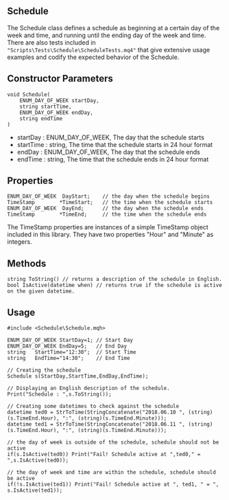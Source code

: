 ## Schedule

The Schedule class defines a schedule as beginning at a certain day of the week and time, and running until the ending day of the week and time. There are also tests included in `"Scripts\Tests\Schedule\ScheduleTests.mq4"` that give extensive usage examples and codify the expected behavior of the Schedule.

## Constructor Parameters

```
void Schedule(
    ENUM_DAY_OF_WEEK startDay,
    string startTime,
    ENUM_DAY_OF_WEEK endDay,
    string endTime
)
```

 - startDay : ENUM_DAY_OF_WEEK, The day that the schedule starts
 - startTime : string, The time that the schedule starts in 24 hour format
 - endDay : ENUM_DAY_OF_WEEK, The day that the schedule ends
 - endTime : string, The time that the schedule ends in 24 hour format

## Properties

```
ENUM_DAY_OF_WEEK  DayStart;    // the day when the schedule begins
TimeStamp        *TimeStart;   // the time when the schedule starts
ENUM_DAY_OF_WEEK  DayEnd;      // the day when the schedule ends
TimeStamp        *TimeEnd;     // the time when the schedule ends
```

The TimeStamp properties are instances of a simple TimeStamp object included in this library. They have two properties "Hour" and "Minute" as integers.

## Methods

```
string ToString() // returns a description of the schedule in English.
bool IsActive(datetime when) // returns true if the schedule is active on the given datetime.
```

## Usage

```
#include <Schedule\Schedule.mqh>

ENUM_DAY_OF_WEEK StartDay=1; // Start Day
ENUM_DAY_OF_WEEK EndDay=5;   // End Day
string   StartTime="12:30";  // Start Time
string   EndTime="14:30";    // End Time

// Creating the schedule
Schedule s(StartDay,StartTime,EndDay,EndTime);

// Displaying an English description of the schedule.
Print("Schedule : ",s.ToString());

// Creating some datetimes to check against the schedule
datetime ted0 = StrToTime(StringConcatenate("2018.06.10 ", (string)(s.TimeEnd.Hour), ":", (string)(s.TimeEnd.Minute)));
datetime ted1 = StrToTime(StringConcatenate("2018.06.11 ", (string)(s.TimeEnd.Hour), ":", (string)(s.TimeEnd.Minute)));

// the day of week is outside of the schedule, schedule should not be active
if(s.IsActive(ted0)) Print("Fail! Schedule active at ",ted0," = ",s.IsActive(ted0));

// the day of week and time are within the schedule, schedule should be active
if(!s.IsActive(ted1)) Print("Fail! Schedule active at ", ted1, " = ", s.IsActive(ted1));
```
